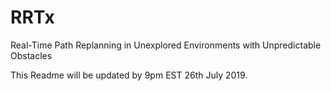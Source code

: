# RRTx
Real-Time Path Replanning in Unexplored Environments with Unpredictable Obstacles

This Readme will be updated by 9pm EST 26th July 2019.
